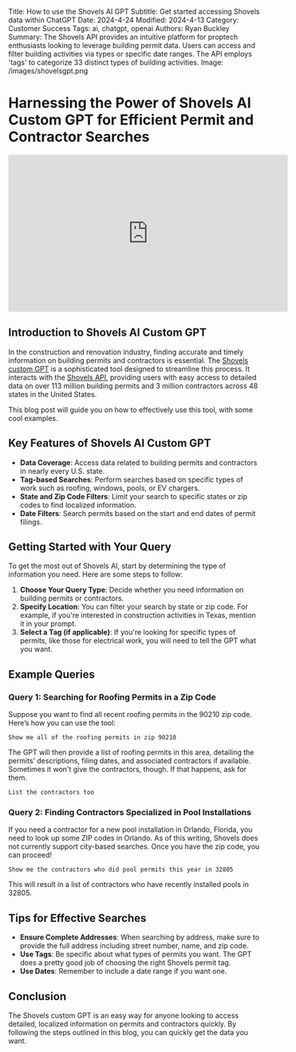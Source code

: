 Title: How to use the Shovels AI GPT
Subtitle: Get started accessing Shovels data within ChatGPT
Date: 2024-4-24
Modified: 2024-4-13
Category: Customer Success
Tags: ai, chatgpt, openai
Authors: Ryan Buckley
Summary: The Shovels API provides an intuitive platform for proptech enthusiasts looking to leverage building permit data. Users can access and filter building activities via types or specific date ranges. The API employs 'tags' to categorize 33 distinct types of building activities.
Image: /images/shovelsgpt.png


# Harnessing the Power of Shovels AI Custom GPT for Efficient Permit and Contractor Searches

<iframe width="560" height="315" src="https://www.youtube.com/embed/jQVkDtJ9HsU?si=Ufe9z4ZgWvS5CLSu" title="YouTube video player" frameborder="0" allow="accelerometer; autoplay; clipboard-write; encrypted-media; gyroscope; picture-in-picture; web-share" referrerpolicy="strict-origin-when-cross-origin" allowfullscreen></iframe>

## Introduction to Shovels AI Custom GPT
In the construction and renovation industry, finding accurate and timely information on building permits and contractors is essential. The [Shovels custom GPT](https://chatgpt.com/g/g-zXFhOF8SP-shovels-ai) is a sophisticated tool designed to streamline this process. It interacts with the [Shovels API](https://shovels-v2.redoc.ly), providing users with easy access to detailed data on over 113 million building permits and 3 million contractors across 48 states in the United States. 

This blog post will guide you on how to effectively use this tool, with some cool examples.

## Key Features of Shovels AI Custom GPT
- **Data Coverage**: Access data related to building permits and contractors in nearly every U.S. state.
- **Tag-based Searches**: Perform searches based on specific types of work such as roofing, windows, pools, or EV chargers.
- **State and Zip Code Filters**: Limit your search to specific states or zip codes to find localized information.
- **Date Filters**: Search permits based on the start and end dates of permit filings.

## Getting Started with Your Query
To get the most out of Shovels AI, start by determining the type of information you need. Here are some steps to follow:

1. **Choose Your Query Type**: Decide whether you need information on building permits or contractors.
2. **Specify Location**: You can filter your search by state or zip code. For example, if you're interested in construction activities in Texas, mention it in your prompt.
3. **Select a Tag (if applicable)**: If you're looking for specific types of permits, like those for electrical work, you will need to tell the GPT what you want.

## Example Queries

### Query 1: Searching for Roofing Permits in a Zip Code
Suppose you want to find all recent roofing permits in the 90210 zip code. Here’s how you can use the tool:

```plaintext
Show me all of the roofing permits in zip 90210
```

The GPT will then provide a list of roofing permits in this area, detailing the permits’ descriptions, filing dates, and associated contractors if available. Sometimes it won't give the contractors, though. If that happens, ask for them. 

```plaintext
List the contractors too
```

### Query 2: Finding Contractors Specialized in Pool Installations
If you need a contractor for a new pool installation in Orlando, Florida, you need to look up some ZIP codes in Orlando. As of this writing, Shovels does not currently support city-based searches. Once you have the zip code, you can proceed! 

```plaintext
Show me the contractors who did pool permits this year in 32805
```

This will result in a list of contractors who have recently installed pools in 32805.

## Tips for Effective Searches
- **Ensure Complete Addresses**: When searching by address, make sure to provide the full address including street number, name, and zip code.
- **Use Tags**: Be specific about what types of permits you want. The GPT does a pretty good job of choosing the right Shovels permit tag.
- **Use Dates**: Remember to include a date range if you want one.

## Conclusion
The Shovels custom GPT is an easy way for anyone looking to access detailed, localized information on permits and contractors quickly. By following the steps outlined in this blog, you can quickly get the data you want.
